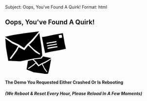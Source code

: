 Subject: Oops, You've Found A Quirk!
Format: html

<div class="row add-top add-bottom text-center">
  <h2>Oops, You've Found A Quirk!</h2>
</div>
<div class="row text-center">
  <svg version="1.1" id="svg-logo_whole" xmlns="http://www.w3.org/2000/svg" xmlns:xlink="http://www.w3.org/1999/xlink" x="0px" y="0px" width="200px" height="140px" viewBox="0 0 100 70" enable-background="new 0 0 100 70" xml:space="preserve">
  <g>
  	<g id="svg-logo_mail_1" class="base">
  		<polygon points="59.607,23.829 56.189,2.931 45.415,16.327 39.649,21.749 47.55,29.504 57.616,36.89 56.652,38.239 49.79,34.401 38.052,23.09 31.72,30.981 22.472,26.007 19.768,31.759 9.523,45.752 7.546,44.474 17.668,30.554 21.195,24.202 11.799,19.826 0.322,11.8 1.413,26.473 5.19,48.429 24.712,49.329 46.909,44.78 58.732,43.233 61.07,39.659"/>
  		<polygon points="22.917,21.89 31.009,27.403 35.845,21.498 43.815,13.995 55.852,0 30.475,3.266 13.08,5.948 -0.095,8.879 12.866,17.377"/>
  	</g>
  	<g id="svg-logo_mail_2" class="bulb">
  		<polygon points="73.255,59.179 75.539,45.84 66.244,51.688 61.629,53.765 64.787,60.093 69.33,66.651 68.471,67.267 65.121,63.519 60.384,54.239 54.914,57.688 50.364,52.757 47.532,55.67 38.429,61.993 37.501,60.808 46.516,54.505 49.968,51.399 45.203,46.802 40.944,47.868 37.544,48.653 35.256,62.704 46.862,67.315 61.219,69.188 68.684,70.716 70.842,69.045"/>
  		<polygon points="51.488,50.364 55.23,55.381 59.383,52.817 65.76,49.944 75.945,43.998 62.243,41.251 59.971,44.685  52.605,45.513 48.884,45.843 47.106,46.297"/>
  	</g>
  	<path id="svg-logo_mail_3" class="base" d="M94.945,2.954L80.439,5.536L65.895,8.563l-5.359,0.851l2.574,13.896l2.652,12.264l9.772-2.229L90.68,30.69l9.225-2.051 l-1.982-8.567L94.945,2.954z M85.927,25.233l0.146,0.832l-5.117,0.791l-10.938,2.002l-0.156-0.91l-0.223-0.926l4.33-0.955 l0.059-0.011l6.908-1.042l4.888-0.675L85.927,25.233z M68.975,23.903l-0.004-0.707l5.627-1.144l5.516-0.97l2.609-0.561l2.246-0.415 l0.197,1.511l-2.742,0.623l-7.833,1.34l-5.333,1.099L68.975,23.903z M84.307,16.844l0.188,0.851l-5.431,1.049l-5.877,0.898 l-4.785,0.853l-0.432-1.589l11.215-2.06l5.047-0.831L84.307,16.844z M93.582,10.353l-4.566,0.716l-0.642-2.173l-0.295-2.62 l2.098-0.263l2.625-0.541l0.628,2.446L93.582,10.353z"/>
  </g>
  </svg>
</div>
<div class="add-top">
  <div class=" text-center">
    <h4>The Demo You Requested Either Crashed Or Is Rebooting</h4>
    <h5>(We Reboot & Reset Every Hour, Please Reload In A Few Moments)</h5>
  </div>
</div>
